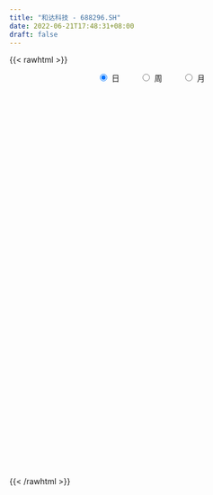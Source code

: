```yaml
---
title: "和达科技 - 688296.SH"
date: 2022-06-21T17:48:31+08:00
draft: false
---
```

{{< rawhtml >}}
    <div style="text-align: center">
        <label style="padding: 1rem;"><input style="margin-right: .5rem" type="radio" name="period" value="D" checked onclick="period_change(this)">日</label>
        <label style="padding: 1rem;"><input style="margin-right: .5rem" type="radio" name="period" value="W" onclick="period_change(this)">周</label>
        <label style="padding: 1rem;"><input style="margin-right: .5rem" type="radio" name="period" value="M" onclick="period_change(this)">月</label>
    </div>
    <div id="chart" style="height: 700px;"></div> 
    <script type="text/javascript">
        const D_v = [173365.29,93097.78,116332.79,88006.32,84533.87,63056.5,57580.92,26067.96,33874.46,49563.91,48057.75,50154.67,34463.98,38736.97,22097.48,22511.88,14605.8,16803.38,14360.65,22670.78,14072.86,14093.41,13538.74,9652.52,9697.29,17435.41,7991.73,7746.7,10135.93,9483.49,12151.83,15461.13,15649.9,11040.65,8198.46,10600.4,6918.22,14427.25,9743.26,4912.08,9242.86,8367.72,6504.6,3132.2,4841.5,7971.53,10924.62,9012.38,22726.07,10371.49,2260.89,4306.92,3344.81,5882.41,2313.43,2590.31,3829.68,5453.58,1712.46,1798.54,9783.68,8670.51,5424.94,3936.42,4504.57,7379.26,4441.86,5954.73,4879.11,3086.38,4947.16,3914.78,5188.84,5184.47,4981.28,3322.19,3552.45,6080.78,3117.76,4307.36,5085.59,9540.68,2588.25,5463.17,3408.68,7035.17,4163.38,3740.83,3530.56,2725.31,2030.97,1652.96,2518.76,4382.24,6232.75,16927.47,13386.11,7557.13,4390.68,9123.1,6815.91,5435.23,4350.42,3556.3,3180.29,3833.29,11756.73,7527.06,10081.61,5953.89,7004.92,9802.54,4433.61,5986.59,6613.83,3892.19,5387.92,5979.76,10341.3,4221.57,5347.31,3630.0,3850.64,5005.86,11558.63,7032.88,4173.44,3084.43,10452.69,4698.17,12250.13,4953.63,3608.32,2068.36,2271.1,2362.96,2542.5,1780.61,3162.31,3188.31,1837.64,1888.61,2014.56,950.72,4468.1,6732.39,7412.85,8633.62,6793.81,5300.73,4302.29,1565.45,6467.58,5962.27,6136.1,9746.66,9644.69,5144.47,4754.56,2143.21,2016.98,4411.63,4939.63,4492.68,3078.49,3415.61,3231.21,4285.82,2793.36,3671.18,2352.78,3807.94,15624.24,11089.31,12452.89,6735.12,6946.07,7048.64,4907.89,16085.79,12073.41,10953.41,8194.73,5802.59,4501.86,3671.72,11103.83,5600.86,11344.77,13122.16,7797.62,7973.96,9064.8,4702.62,4022.92,10407.96,4469.44,10022.93,9217.73,5663.79,3629.97,4344.93,6388.88,10777.4,9586.88,20688.24,12013.31,11073.68,6346.0,3674.32,5135.13,7123.21,6125.84,3447.03,4557.26,5789.43,4974.54]
const D_histogram = [0.0,-0.4020512821,-0.2127746366,-0.0273393772,0.3119555911,0.5868760409,0.6321143507,0.6482810161,0.4894623447,0.6468200823,1.1700409868,1.2536681569,1.4016933442,1.5261588324,1.4426977513,1.3372129678,1.049374723,0.9515848042,0.6312555647,0.8479474163,0.8525114959,0.9178559228,0.9385594786,0.7219274655,0.5583400732,0.3248984147,-0.0780376335,-0.3285073351,-0.4905951432,-0.6897800785,-0.8963739627,-1.0398554315,-1.3381042085,-1.4236650852,-1.474124565,-1.5393360067,-1.4856131813,-1.1799999591,-0.9768123666,-0.7371200457,-0.6762471049,-0.5485004548,-0.5380857761,-0.5794722233,-0.7047195232,-0.4959185656,-0.1047887936,0.1876269681,0.1158728329,-0.0159889933,-0.0988042189,-0.1692858387,-0.2209364507,-0.2435330964,-0.2736212596,-0.2717425131,-0.248668481,-0.3086789634,-0.3326765031,-0.3614417258,-0.3659746314,-0.3516947312,-0.3530119165,-0.3351516464,-0.2409878646,0.0491387356,0.1595906338,0.1914772275,0.2613573766,0.3310087551,0.3590968233,0.3314013412,0.3804810577,0.3478829739,0.3703059222,0.3645687568,0.3444802632,0.2537614331,0.1593262022,0.0837415099,0.0314015005,-0.0598565569,-0.1150660019,-0.0500743035,0.0052776904,0.0459304427,-0.0390993924,-0.1256059817,-0.1571629411,-0.2001293108,-0.2520056111,-0.2563948922,-0.2353111737,-0.1988303941,-0.1777707786,0.016081041,0.1906124804,0.2298551673,0.2831905178,0.4165841677,0.4607502262,0.4232885758,0.3611903658,0.302675095,0.1505039483,0.0072537509,0.1036406175,0.0130865248,-0.2231065565,-0.3615564456,-0.4772478577,-0.490473785,-0.5550896189,-0.5553657846,-0.54147642,-0.5373476438,-0.440687303,-0.3341268374,-0.1757697441,-0.1555832963,-0.1448455837,-0.1249466722,-0.1287820025,-0.1974148756,-0.244539722,-0.3051503381,-0.4054404806,-0.4976161069,-0.2787965251,-0.213482064,-0.264549731,-0.332952963,-0.3695865155,-0.3427013896,-0.3270482181,-0.274475986,-0.1702614604,-0.1140584262,0.0299810261,0.1270053823,0.2057785316,0.2583029223,0.3037964924,0.2754356482,0.1780307011,0.0114181296,-0.126684871,-0.1717435731,-0.2437987976,-0.2416499759,-0.2097841405,-0.2638691911,-0.4200822608,-0.5048018201,-0.4433924518,-0.4534214148,-0.3062799017,-0.1965539874,-0.1181361795,-0.0587159845,-0.016736911,0.0344841222,0.0498053743,0.0780847255,0.1651560254,0.2037258779,0.2432330967,0.1919958748,0.1671785708,0.0628378409,0.0339570696,0.0601914875,-0.1058177552,-0.1632070008,-0.1446676793,-0.0976870604,-0.0453309666,-0.0139449095,0.0026840092,-0.1912018577,-0.2524404068,-0.2567469,-0.2941198057,-0.2034461398,-0.112747952,-0.0227029081,0.1254436797,0.2158013429,0.3304416685,0.4994878358,0.6032896881,0.7034153718,0.7024874887,0.6494322505,0.5784073612,0.5706383375,0.5314240996,0.400592926,0.2316850953,0.1167991777,0.0389767428,0.0215609106,0.1200899651,0.2450089583,0.387658065,0.5592238526,0.6135630881,0.5442312869,0.4361550187,0.3569673446,0.2577425481,0.1933307867,0.1389970295,0.1400983277,0.169186434,0.2056093764,0.1325707641]
const D_fast = [0.0,-0.5025641026,-0.3664811162,-0.1878807011,0.2294031649,0.651042625,0.8543095225,1.0325464419,0.9960933567,1.3151561149,2.130887266,2.5279314754,3.0263799987,3.532385195,3.8095985518,4.0384170102,4.0129224461,4.1530287284,3.9905133801,4.4191920857,4.6368840393,4.931692447,5.1870358724,5.1508857256,5.1268833517,4.9746662968,4.5522208402,4.2196243049,3.934887711,3.5632577561,3.1325703811,2.7291250545,2.0963502253,1.6548730774,1.2358824564,0.785837013,0.468156543,0.4787697754,0.4377542763,0.4931665858,0.3849777504,0.3755992868,0.2514925214,0.0652380183,-0.2361891623,-0.1513678461,0.2135647274,0.5528872312,0.5101013042,0.3742422297,0.2667259493,0.1539228699,0.0470381453,-0.0364417745,-0.1349352527,-0.2009921345,-0.2400852226,-0.3772654458,-0.4844321114,-0.6035577654,-0.699584329,-0.7732281115,-0.862798276,-0.9287259174,-0.8948091018,-0.5923978178,-0.4420482611,-0.3622923605,-0.2270728673,-0.0746693,0.043192974,0.0983478272,0.2425478082,0.2969204678,0.4119198967,0.4973249204,0.5633564927,0.5360780209,0.4814743405,0.4268250257,0.3823353914,0.2761131947,0.1921372493,0.2446103718,0.3012817884,0.3534171513,0.2586124681,0.1407043834,0.0698566887,-0.0231420087,-0.1380197117,-0.206507716,-0.2442517909,-0.2574786098,-0.2808616889,-0.0829896091,0.1391949504,0.2359014292,0.3600344091,0.5975741009,0.7569277159,0.8252882095,0.853487591,0.870641094,0.7560959343,0.6146591746,0.7369561956,0.6496737341,0.3577040137,0.1288650132,-0.1061383634,-0.2419827369,-0.4453709756,-0.5844885873,-0.7059683277,-0.8361764625,-0.8496879474,-0.8266591912,-0.7122445339,-0.7309539102,-0.7564275936,-0.7677653501,-0.803796181,-0.921782773,-1.0300425499,-1.1669407506,-1.3685910133,-1.5851706662,-1.4360502157,-1.4241062706,-1.5413113704,-1.6929528431,-1.8219830245,-1.880773246,-1.946882129,-1.9629288935,-1.9012797329,-1.8735913053,-1.7220565965,-1.5932808947,-1.4630631125,-1.3459629912,-1.224520298,-1.1840222301,-1.236919502,-1.4006775411,-1.5704517594,-1.6584463548,-1.7914512787,-1.849714951,-1.8702951507,-1.9903474991,-2.251581134,-2.4625011483,-2.5119398929,-2.6353242097,-2.564752672,-2.5041652545,-2.4552814915,-2.4105402926,-2.3727454468,-2.3129033831,-2.2851307875,-2.2373302549,-2.1089699487,-2.0194686267,-1.9191531337,-1.9223913869,-1.9054140482,-1.9940453178,-2.0144368218,-1.973154532,-2.1656182135,-2.2638092093,-2.2814368077,-2.2588779539,-2.2178546017,-2.1899547719,-2.1726548509,-2.4143411823,-2.538689833,-2.6071830513,-2.7180859083,-2.6782737774,-2.6157625777,-2.5313932608,-2.3518857531,-2.2075777542,-2.0103270114,-1.7164088851,-1.4617846109,-1.1858050842,-1.0111110951,-0.9018082707,-0.8282313196,-0.6933407589,-0.599698972,-0.6303819141,-0.7413684709,-0.8270545941,-0.8951328434,-0.9071584479,-0.7786069021,-0.5924356694,-0.3528720464,-0.0415002956,0.1662297119,0.2329557325,0.2339182189,0.2439723809,0.2091832215,0.1931041568,0.173519657,0.2096455371,0.2810302519,0.3688555384,0.3289596171]
const D_slow = [0.0,-0.1005128205,-0.1537064797,-0.1605413239,-0.0825524262,0.0641665841,0.2221951717,0.3842654258,0.5066310119,0.6683360325,0.9608462792,1.2742633185,1.6246866545,2.0062263626,2.3669008004,2.7012040424,2.9635477231,3.2014439242,3.3592578154,3.5712446694,3.7843725434,4.0138365241,4.2484763938,4.4289582601,4.5685432784,4.6497678821,4.6302584737,4.54813164,4.4254828542,4.2530378346,4.0289443439,3.768980486,3.4344544339,3.0785381626,2.7100070213,2.3251730197,1.9537697243,1.6587697345,1.4145666429,1.2302866315,1.0612248553,0.9240997416,0.7895782975,0.6447102417,0.4685303609,0.3445507195,0.3183535211,0.3652602631,0.3942284713,0.390231223,0.3655301683,0.3232087086,0.2679745959,0.2070913218,0.1386860069,0.0707503786,0.0085832584,-0.0685864825,-0.1517556082,-0.2421160397,-0.3336096975,-0.4215333803,-0.5097863595,-0.5935742711,-0.6538212372,-0.6415365533,-0.6016388949,-0.553769588,-0.4884302439,-0.4056780551,-0.3159038493,-0.233053514,-0.1379332495,-0.0509625061,0.0416139745,0.1327561637,0.2188762295,0.2823165878,0.3221481383,0.3430835158,0.3509338909,0.3359697517,0.3072032512,0.2946846753,0.2960040979,0.3074867086,0.2977118605,0.2663103651,0.2270196298,0.1769873021,0.1139858993,0.0498871763,-0.0089406172,-0.0586482157,-0.1030909103,-0.0990706501,-0.05141753,0.0060462618,0.0768438913,0.1809899332,0.2961774898,0.4019996337,0.4922972252,0.5679659989,0.605591986,0.6074054237,0.6333155781,0.6365872093,0.5808105702,0.4904214588,0.3711094943,0.2484910481,0.1097186434,-0.0291228028,-0.1644919078,-0.2988288187,-0.4090006445,-0.4925323538,-0.5364747898,-0.5753706139,-0.6115820098,-0.6428186779,-0.6750141785,-0.7243678974,-0.7855028279,-0.8617904124,-0.9631505326,-1.0875545593,-1.1572536906,-1.2106242066,-1.2767616394,-1.3599998801,-1.452396509,-1.5380718564,-1.6198339109,-1.6884529074,-1.7310182725,-1.7595328791,-1.7520376226,-1.720286277,-1.6688416441,-1.6042659135,-1.5283167904,-1.4594578784,-1.4149502031,-1.4120956707,-1.4437668884,-1.4867027817,-1.5476524811,-1.6080649751,-1.6605110102,-1.726478308,-1.8314988732,-1.9576993282,-2.0685474412,-2.1819027949,-2.2584727703,-2.3076112672,-2.337145312,-2.3518243081,-2.3560085359,-2.3473875053,-2.3349361618,-2.3154149804,-2.274125974,-2.2231945046,-2.1623862304,-2.1143872617,-2.072592619,-2.0568831588,-2.0483938914,-2.0333460195,-2.0598004583,-2.1006022085,-2.1367691283,-2.1611908934,-2.1725236351,-2.1760098625,-2.1753388602,-2.2231393246,-2.2862494263,-2.3504361513,-2.4239661027,-2.4748276376,-2.5030146257,-2.5086903527,-2.4773294328,-2.423379097,-2.3407686799,-2.215896721,-2.0650742989,-1.889220456,-1.7135985838,-1.5512405212,-1.4066386809,-1.2639790965,-1.1311230716,-1.0309748401,-0.9730535663,-0.9438537718,-0.9341095861,-0.9287193585,-0.8986968672,-0.8374446276,-0.7405301114,-0.6007241482,-0.4473333762,-0.3112755545,-0.2022367998,-0.1129949637,-0.0485593266,-0.0002266299,0.0345226274,0.0695472094,0.1118438179,0.163246162,0.196388853]
const D_data = [['2021-07-27', 39.5, 32.61, 31.21, 39.95],['2021-07-28', 29.0, 26.31, 25.89, 29.0],['2021-07-29', 29.28, 32.88, 29.03, 33.96],['2021-07-30', 31.8, 33.73, 29.51, 34.6],['2021-08-02', 34.8, 37.18, 34.6, 38.82],['2021-08-03', 37.5, 38.4, 36.91, 40.44],['2021-08-04', 38.0, 36.9, 35.52, 38.01],['2021-08-05', 37.0, 37.26, 36.01, 37.51],['2021-08-06', 35.0, 35.2, 34.51, 36.91],['2021-08-09', 35.88, 39.7, 35.7, 41.65],['2021-08-10', 39.7, 46.98, 37.5, 47.3],['2021-08-11', 48.7, 44.25, 43.64, 48.8],['2021-08-12', 43.97, 46.96, 43.41, 47.91],['2021-08-13', 46.06, 48.84, 46.06, 52.28],['2021-08-16', 51.0, 47.85, 46.05, 51.35],['2021-08-17', 47.53, 48.54, 47.53, 50.46],['2021-08-18', 48.54, 46.55, 45.19, 48.54],['2021-08-19', 46.13, 49.13, 46.01, 49.53],['2021-08-20', 49.0, 46.31, 45.98, 49.0],['2021-08-23', 46.92, 53.85, 46.92, 55.1],['2021-08-24', 53.24, 53.0, 52.01, 55.63],['2021-08-25', 52.75, 55.22, 52.6, 57.49],['2021-08-26', 54.52, 56.23, 52.74, 57.3],['2021-08-27', 56.88, 54.01, 53.03, 56.88],['2021-08-30', 54.4, 54.8, 51.89, 54.9],['2021-08-31', 55.05, 53.86, 50.06, 55.8],['2021-09-01', 54.2, 50.77, 50.16, 54.2],['2021-09-02', 50.99, 51.4, 49.28, 52.86],['2021-09-03', 52.2, 51.7, 49.0, 53.69],['2021-09-06', 51.6, 50.4, 49.5, 53.01],['2021-09-07', 49.1, 49.16, 48.06, 50.41],['2021-09-08', 48.98, 48.78, 45.71, 49.8],['2021-09-09', 48.01, 45.2, 44.66, 49.14],['2021-09-10', 45.8, 46.18, 45.8, 49.89],['2021-09-13', 46.99, 45.5, 40.3, 46.99],['2021-09-14', 46.2, 44.15, 44.03, 46.2],['2021-09-15', 44.15, 44.7, 43.08, 45.47],['2021-09-16', 44.9, 48.02, 44.9, 51.28],['2021-09-17', 47.63, 47.47, 45.12, 49.01],['2021-09-22', 48.41, 48.63, 46.15, 48.97],['2021-09-23', 50.78, 46.8, 46.01, 50.78],['2021-09-24', 49.36, 47.8, 46.13, 49.36],['2021-09-27', 47.8, 46.39, 45.08, 50.02],['2021-09-28', 46.06, 45.31, 45.0, 46.69],['2021-09-29', 45.03, 43.37, 42.76, 45.41],['2021-09-30', 43.01, 47.36, 43.0, 48.02],['2021-10-08', 48.0, 51.08, 48.0, 51.68],['2021-10-11', 50.93, 51.78, 49.03, 53.28],['2021-10-12', 55.83, 47.99, 46.02, 55.83],['2021-10-13', 46.3, 46.78, 45.8, 48.5],['2021-10-14', 45.3, 46.82, 45.3, 48.0],['2021-10-15', 46.44, 46.5, 45.02, 47.28],['2021-10-18', 47.18, 46.29, 45.31, 47.18],['2021-10-19', 46.5, 46.3, 44.64, 46.65],['2021-10-20', 46.5, 45.88, 45.63, 46.89],['2021-10-21', 46.6, 46.0, 45.11, 46.6],['2021-10-22', 46.53, 46.13, 45.5, 47.59],['2021-10-25', 45.5, 44.76, 44.47, 46.31],['2021-10-26', 43.82, 44.71, 43.76, 45.48],['2021-10-27', 44.06, 44.2, 43.16, 44.6],['2021-10-28', 43.8, 44.08, 42.0, 44.47],['2021-10-29', 44.08, 44.0, 43.31, 46.5],['2021-11-01', 44.67, 43.49, 42.0, 44.67],['2021-11-02', 44.1, 43.42, 42.26, 44.1],['2021-11-03', 43.4, 44.36, 43.01, 44.88],['2021-11-04', 44.0, 47.69, 44.0, 48.2],['2021-11-05', 49.0, 46.52, 45.67, 49.0],['2021-11-08', 45.12, 45.98, 45.11, 48.0],['2021-11-09', 45.58, 46.84, 45.58, 47.98],['2021-11-10', 46.3, 47.39, 45.88, 47.66],['2021-11-11', 49.3, 47.36, 46.58, 49.3],['2021-11-12', 47.89, 46.9, 46.46, 47.89],['2021-11-15', 47.19, 48.18, 46.74, 48.3],['2021-11-16', 48.1, 47.48, 46.58, 48.54],['2021-11-17', 47.13, 48.43, 46.97, 48.55],['2021-11-18', 48.43, 48.43, 47.77, 49.16],['2021-11-19', 48.33, 48.49, 47.67, 48.97],['2021-11-22', 48.49, 47.58, 47.02, 48.77],['2021-11-23', 47.3, 47.24, 46.91, 48.7],['2021-11-24', 47.2, 47.16, 46.95, 48.41],['2021-11-25', 47.47, 47.2, 47.1, 49.29],['2021-11-26', 47.99, 46.36, 44.65, 47.99],['2021-11-29', 45.55, 46.39, 45.0, 46.8],['2021-11-30', 46.05, 47.9, 46.05, 48.68],['2021-12-01', 48.0, 48.13, 47.59, 48.46],['2021-12-02', 48.35, 48.27, 47.54, 49.93],['2021-12-03', 48.28, 46.62, 46.13, 48.28],['2021-12-06', 45.93, 46.11, 45.32, 47.23],['2021-12-07', 45.38, 46.4, 44.62, 46.79],['2021-12-08', 46.4, 45.94, 45.16, 47.0],['2021-12-09', 46.56, 45.41, 45.18, 46.56],['2021-12-10', 45.77, 45.66, 45.24, 46.0],['2021-12-13', 45.29, 45.83, 45.03, 45.88],['2021-12-14', 45.25, 46.0, 45.25, 46.17],['2021-12-15', 47.0, 45.8, 45.21, 47.4],['2021-12-16', 47.0, 48.47, 46.22, 49.5],['2021-12-17', 48.41, 49.3, 47.03, 50.48],['2021-12-20', 48.0, 48.35, 48.0, 51.88],['2021-12-21', 48.8, 48.99, 47.23, 49.46],['2021-12-22', 49.04, 50.8, 48.68, 51.35],['2021-12-23', 50.58, 50.55, 49.13, 50.72],['2021-12-24', 50.0, 49.95, 48.88, 50.77],['2021-12-27', 50.0, 49.75, 48.56, 50.47],['2021-12-28', 49.5, 49.81, 49.0, 51.0],['2021-12-29', 50.02, 48.33, 48.22, 50.02],['2021-12-30', 48.5, 47.79, 47.62, 49.28],['2021-12-31', 48.0, 50.8, 47.84, 51.0],['2022-01-04', 50.25, 48.61, 47.91, 51.68],['2022-01-05', 48.21, 45.9, 45.44, 48.53],['2022-01-06', 45.44, 45.95, 44.28, 46.68],['2022-01-07', 46.8, 45.27, 44.86, 46.89],['2022-01-10', 44.51, 45.86, 43.55, 46.83],['2022-01-11', 46.19, 44.61, 44.35, 46.28],['2022-01-12', 44.52, 44.8, 44.01, 45.01],['2022-01-13', 45.0, 44.56, 44.25, 46.0],['2022-01-14', 44.48, 44.02, 43.9, 45.09],['2022-01-17', 44.8, 45.01, 43.81, 45.33],['2022-01-18', 44.8, 45.31, 44.8, 46.34],['2022-01-19', 44.67, 46.4, 44.67, 47.23],['2022-01-20', 46.56, 44.94, 44.9, 46.56],['2022-01-21', 44.6, 44.7, 43.57, 45.59],['2022-01-24', 45.0, 44.7, 44.05, 45.0],['2022-01-25', 44.22, 44.25, 43.6, 44.58],['2022-01-26', 43.68, 43.01, 42.89, 44.45],['2022-01-27', 42.01, 42.68, 40.18, 43.25],['2022-01-28', 42.09, 41.88, 40.87, 43.09],['2022-02-07', 41.61, 40.53, 40.11, 42.38],['2022-02-08', 39.01, 39.6, 38.93, 40.45],['2022-02-09', 39.88, 43.37, 39.78, 43.6],['2022-02-10', 45.0, 41.85, 41.51, 45.0],['2022-02-11', 41.01, 40.06, 39.03, 41.88],['2022-02-14', 39.19, 39.09, 38.51, 40.3],['2022-02-15', 39.09, 38.72, 38.5, 39.32],['2022-02-16', 38.8, 38.99, 38.56, 39.26],['2022-02-17', 39.88, 38.47, 38.3, 39.88],['2022-02-18', 38.0, 38.64, 37.61, 38.95],['2022-02-21', 38.88, 39.29, 38.01, 39.29],['2022-02-22', 38.74, 38.76, 38.0, 39.25],['2022-02-23', 38.41, 40.12, 38.15, 40.57],['2022-02-24', 40.1, 40.0, 39.1, 40.6],['2022-02-25', 40.3, 40.14, 39.4, 40.8],['2022-02-28', 39.81, 40.12, 39.15, 40.3],['2022-03-01', 40.26, 40.3, 39.88, 40.98],['2022-03-02', 39.25, 39.44, 39.25, 40.27],['2022-03-03', 39.25, 38.21, 37.71, 39.53],['2022-03-04', 37.11, 36.5, 36.22, 37.63],['2022-03-07', 36.17, 35.78, 34.14, 36.17],['2022-03-08', 35.53, 36.12, 34.7, 36.92],['2022-03-09', 36.0, 35.08, 33.2, 36.0],['2022-03-10', 35.25, 35.4, 33.99, 35.5],['2022-03-11', 34.67, 35.45, 33.57, 35.9],['2022-03-14', 34.6, 33.88, 33.87, 35.44],['2022-03-15', 33.94, 31.5, 30.9, 33.94],['2022-03-16', 31.55, 31.1, 29.61, 31.6],['2022-03-17', 31.55, 32.2, 31.3, 32.6],['2022-03-18', 32.2, 30.78, 30.0, 32.45],['2022-03-21', 30.66, 32.5, 30.6, 32.59],['2022-03-22', 33.33, 32.2, 31.7, 33.33],['2022-03-23', 33.0, 31.86, 31.4, 33.0],['2022-03-24', 31.16, 31.59, 31.1, 32.12],['2022-03-25', 32.1, 31.28, 31.02, 32.1],['2022-03-28', 31.0, 31.32, 29.9, 31.64],['2022-03-29', 31.3, 30.75, 29.88, 31.46],['2022-03-30', 30.75, 30.75, 29.73, 31.3],['2022-03-31', 31.18, 31.57, 30.57, 31.96],['2022-04-01', 31.39, 31.13, 30.59, 31.52],['2022-04-06', 31.13, 31.22, 30.88, 32.3],['2022-04-07', 30.91, 29.92, 29.52, 31.36],['2022-04-08', 30.28, 29.89, 28.8, 30.28],['2022-04-11', 29.2, 28.34, 27.87, 29.68],['2022-04-12', 28.78, 28.67, 27.39, 28.8],['2022-04-13', 28.0, 29.1, 27.41, 29.27],['2022-04-14', 28.93, 26.0, 25.91, 30.08],['2022-04-15', 26.0, 26.35, 25.6, 27.42],['2022-04-18', 25.8, 26.77, 25.26, 26.97],['2022-04-19', 26.77, 26.9, 26.13, 27.42],['2022-04-20', 26.88, 26.87, 26.47, 27.5],['2022-04-21', 26.87, 26.5, 26.3, 27.86],['2022-04-22', 26.65, 26.13, 25.43, 26.65],['2022-04-25', 25.51, 22.62, 22.21, 25.66],['2022-04-26', 22.62, 23.09, 22.19, 23.36],['2022-04-27', 22.22, 23.09, 21.09, 23.17],['2022-04-28', 22.41, 22.0, 21.35, 22.53],['2022-04-29', 22.0, 23.2, 21.71, 23.38],['2022-05-05', 23.2, 23.21, 22.81, 23.95],['2022-05-06', 23.21, 23.28, 22.51, 23.39],['2022-05-09', 23.6, 24.34, 23.6, 25.2],['2022-05-10', 24.5, 24.05, 23.72, 24.5],['2022-05-11', 24.21, 24.79, 24.21, 26.2],['2022-05-12', 24.98, 26.25, 24.79, 26.64],['2022-05-13', 27.05, 26.31, 25.78, 27.05],['2022-05-16', 26.6, 27.06, 26.32, 27.95],['2022-05-17', 27.06, 26.37, 25.6, 27.06],['2022-05-18', 26.3, 25.88, 25.7, 26.71],['2022-05-19', 26.0, 25.6, 25.15, 26.13],['2022-05-20', 25.6, 26.45, 25.17, 26.45],['2022-05-23', 26.44, 26.2, 25.66, 26.44],['2022-05-24', 26.53, 24.81, 24.8, 27.88],['2022-05-25', 24.5, 23.63, 23.41, 24.55],['2022-05-26', 23.94, 23.54, 23.11, 24.0],['2022-05-27', 23.6, 23.41, 23.04, 23.88],['2022-05-30', 23.7, 23.8, 23.0, 24.0],['2022-05-31', 23.8, 25.4, 23.26, 25.56],['2022-06-01', 25.7, 26.36, 25.4, 27.16],['2022-06-02', 26.99, 27.45, 25.7, 27.65],['2022-06-06', 27.5, 28.95, 27.5, 30.46],['2022-06-07', 28.23, 28.49, 28.02, 30.44],['2022-06-08', 28.88, 27.31, 27.0, 28.88],['2022-06-09', 27.77, 26.7, 26.66, 27.89],['2022-06-10', 26.01, 26.85, 26.01, 27.16],['2022-06-13', 26.3, 26.35, 26.05, 27.28],['2022-06-14', 26.13, 26.52, 25.47, 26.78],['2022-06-15', 26.52, 26.46, 26.0, 27.47],['2022-06-16', 26.46, 27.13, 26.3, 27.26],['2022-06-17', 27.1, 27.7, 26.73, 27.8],['2022-06-20', 27.71, 28.14, 27.03, 28.76],['2022-06-21', 28.14, 26.83, 26.72, 28.14]]
const W_v = [470802.18,265113.71,220977.28,90379.19,74028.31,53007.06,63787.0,49887.59,22522.66,22449.83,10924.62,48677.75,17960.64,27418.77,25687.05,22782.16,22229.23,28132.17,22658.65,13680.63,43447.33,33322.05,26677.03,30567.48,30728.76,31277.86,31078.01,34658.86,15264.37,12511.37,16054.38,32443.3,29878.06,23703.91,20338.04,10310.39,36545.45,38090.61,53109.93,8173.58,48969.24,36172.26,33003.86,31098.09,53795.55,26388.47,10763.97]
const W_histogram = [0.0,0.0938119658,1.0179528283,1.3798310217,2.0200334008,2.1577046415,1.7634096001,1.4869371199,1.2341526951,0.957514377,0.943725851,0.5635717479,0.2411029757,-0.1411740136,-0.2438241422,-0.3018425585,-0.2509379276,-0.3712607167,-0.4392276213,-0.5476723956,-0.3809935504,-0.2405565845,-0.1106176481,-0.4009748621,-0.6654910518,-0.7752593325,-1.0038752375,-1.2288924091,-1.4115302323,-1.3684665832,-1.5110988715,-1.5939129061,-1.8622798629,-1.8986977226,-1.8249792629,-1.751495692,-1.8248000889,-1.7702318702,-1.807287282,-1.703617763,-1.3250341135,-0.9753986211,-0.8629527831,-0.4512715183,-0.1687017183,0.1110508588,0.2643530738]
const W_fast = [0.0,0.1172649573,1.2958940268,2.0027299756,3.147940705,3.825038106,3.8715954646,3.9668572645,4.0226110135,3.9853512896,4.2074942263,3.9682330602,3.7060400319,3.2884695393,3.1248633751,2.9913843191,2.9795544682,2.7664164999,2.58864269,2.3432798168,2.4147102744,2.4950080941,2.5972926185,2.2066916889,1.7758027363,1.4722196225,0.9926349081,0.4603946343,-0.075125747,-0.3741787438,-0.8945857499,-1.375878011,-2.1098149335,-2.6209072239,-3.00343358,-3.3678239321,-3.8973283512,-4.2853181,-4.7741953323,-5.0964302541,-5.049105133,-4.9433192958,-5.0466116536,-4.7477482684,-4.507353898,-4.1998386061,-3.9804481227]
const W_slow = [0.0,0.0234529915,0.2779411985,0.6228989539,1.1279073042,1.6673334645,2.1081858645,2.4799201445,2.7884583183,3.0278369126,3.2637683753,3.4046613123,3.4649370562,3.4296435528,3.3686875173,3.2932268776,3.2304923957,3.1376772166,3.0278703113,2.8909522124,2.7957038248,2.7355646786,2.7079102666,2.6076665511,2.4412937881,2.247478955,1.9965101456,1.6892870434,1.3364044853,0.9942878395,0.6165131216,0.2180348951,-0.2475350706,-0.7222095013,-1.178454317,-1.61632824,-2.0725282623,-2.5150862298,-2.9669080503,-3.3928124911,-3.7240710195,-3.9679206747,-4.1836588705,-4.2964767501,-4.3386521797,-4.310889465,-4.2448011965]
const W_data = [['2021-07-30', 39.5, 33.73, 25.89, 39.95],['2021-08-06', 34.8, 35.2, 34.51, 40.44],['2021-08-13', 35.88, 48.84, 35.7, 52.28],['2021-08-20', 51.0, 46.31, 45.19, 51.35],['2021-08-27', 46.92, 54.01, 46.92, 57.49],['2021-09-03', 54.4, 51.7, 49.0, 55.8],['2021-09-10', 51.6, 46.18, 44.66, 53.01],['2021-09-17', 46.99, 47.47, 40.3, 51.28],['2021-09-24', 48.41, 47.8, 46.01, 50.78],['2021-09-30', 47.8, 47.36, 42.76, 50.02],['2021-10-08', 48.0, 51.08, 48.0, 51.68],['2021-10-15', 50.93, 46.5, 45.02, 55.83],['2021-10-22', 47.18, 46.13, 44.64, 47.59],['2021-10-29', 45.5, 44.0, 42.0, 46.5],['2021-11-05', 44.67, 46.52, 42.0, 49.0],['2021-11-12', 45.12, 46.9, 45.11, 49.3],['2021-11-19', 47.19, 48.49, 46.58, 49.16],['2021-11-26', 48.49, 46.36, 44.65, 49.29],['2021-12-03', 45.55, 46.62, 45.0, 49.93],['2021-12-10', 45.93, 45.66, 44.62, 47.23],['2021-12-17', 45.29, 49.3, 45.03, 50.48],['2021-12-24', 48.0, 49.95, 47.23, 51.88],['2021-12-31', 50.0, 50.8, 47.62, 51.0],['2022-01-07', 50.25, 45.27, 44.28, 51.68],['2022-01-14', 44.51, 44.02, 43.55, 46.83],['2022-01-21', 44.8, 44.7, 43.57, 47.23],['2022-01-28', 45.0, 41.88, 40.18, 45.0],['2022-02-11', 41.61, 40.06, 38.93, 45.0],['2022-02-18', 39.19, 38.64, 37.61, 40.3],['2022-02-25', 38.88, 40.14, 38.0, 40.8],['2022-03-04', 39.81, 36.5, 36.22, 40.98],['2022-03-11', 36.17, 35.45, 33.2, 36.92],['2022-03-18', 34.6, 30.78, 29.61, 35.44],['2022-03-25', 30.66, 31.28, 30.6, 33.33],['2022-04-01', 31.0, 31.13, 29.73, 31.96],['2022-04-08', 31.13, 29.89, 28.8, 32.3],['2022-04-15', 29.2, 26.35, 25.6, 30.08],['2022-04-22', 25.8, 26.13, 25.26, 27.86],['2022-04-29', 25.51, 23.2, 21.09, 25.66],['2022-05-06', 23.2, 23.28, 22.51, 23.95],['2022-05-13', 23.6, 26.31, 23.6, 27.05],['2022-05-20', 26.6, 26.45, 25.15, 27.95],['2022-05-27', 26.44, 23.41, 23.04, 27.88],['2022-06-02', 23.7, 27.45, 23.0, 27.65],['2022-06-10', 27.5, 26.85, 26.01, 30.46],['2022-06-17', 26.3, 27.7, 25.47, 27.8],['2022-06-24', 27.71, 26.83, 26.72, 28.76]]
const M_v = [470802.18,677631.1900000002,184521.44,104981.78,106882.03,131734.27,123652.11,64323.21,117113.47,141471.99,137052.75,111312.27]
const M_histogram = [0.0,1.2846495726,1.6047567926,1.5002569017,1.5949964071,1.7421959215,1.1562643083,0.5958349233,-0.3539114902,-1.4855931831,-1.9940450862,-2.1298095112]
const M_fast = [0.0,1.6058119658,2.3271083839,2.5976727184,3.0911613256,3.6739098204,3.3770442842,2.9655736301,1.9273493441,0.4242693553,-0.5826938193,-1.2509106221]
const M_slow = [0.0,0.3211623932,0.7223515913,1.0974158167,1.4961649185,1.9317138989,2.220779976,2.3697387068,2.2812608342,1.9098625385,1.4113512669,0.8788988891]
const M_data = [['2021-07-30', 39.5, 33.73, 25.89, 39.95],['2021-08-31', 34.8, 53.86, 34.51, 57.49],['2021-09-30', 54.2, 47.36, 40.3, 54.2],['2021-10-29', 48.0, 44.0, 42.0, 55.83],['2021-11-30', 44.67, 47.9, 42.0, 49.3],['2021-12-31', 48.0, 50.8, 44.62, 51.88],['2022-01-28', 50.25, 41.88, 40.18, 51.68],['2022-02-28', 41.61, 40.12, 37.61, 45.0],['2022-03-31', 40.26, 31.57, 29.61, 40.98],['2022-04-29', 31.39, 23.2, 21.09, 32.3],['2022-05-31', 23.2, 25.4, 22.51, 27.95],['2022-06-30', 25.7, 26.83, 25.4, 30.46]]
        const D_a = [null,25.89,null,null,null,null,null,null,null,null,null,null,null,52.28,null,null,null,null,45.98,null,null,null,null,null,null,null,null,null,null,53.01,null,null,null,null,40.3,null,null,null,null,null,null,null,null,null,null,null,null,null,55.83,null,null,null,null,null,null,null,null,null,null,null,42.0,null,null,null,null,null,null,null,null,null,49.3,null,null,null,null,null,null,null,null,null,null,null,null,null,null,null,null,null,44.62,null,null,null,null,null,null,null,null,51.88,null,null,null,null,null,null,null,null,null,null,null,null,null,43.55,null,null,null,null,null,null,47.23,null,null,null,null,null,null,null,null,null,null,null,null,null,null,null,null,37.61,null,null,null,null,null,null,40.98,null,null,null,null,null,null,null,null,null,null,29.61,null,null,null,33.33,null,null,null,null,null,null,null,null,null,null,null,null,null,null,null,null,null,null,null,null,null,null,null,21.09,null,null,null,null,null,null,null,null,null,27.95,null,null,null,null,null,null,null,null,null,23.0,null,null,null,30.46,null,null,null,null,null,25.47,null,null,null,28.76,null]
const W_a = [null,null,null,null,57.49,null,null,null,null,null,null,null,null,42.0,null,null,null,null,null,null,null,51.88,null,null,null,null,null,null,null,null,null,null,null,null,null,null,null,null,21.09,null,null,null,null,null,30.46,null,null]
const M_a = [null,57.49,null,null,null,null,null,null,null,21.09,null,null]
        const D_b = [[{ coord: ['2021-07-28', 52.28] }, { coord: ['2022-01-19', 45.98] }],[{ coord: ['2022-04-27', 27.95] }, { coord: ['2022-06-14', 23.0] }]]
const W_b = [[{ coord: ['2021-08-27', 51.88] }, { coord: ['2022-04-29', 42.0] }]]
const M_b = []
    </script>
{{< /rawhtml >}}